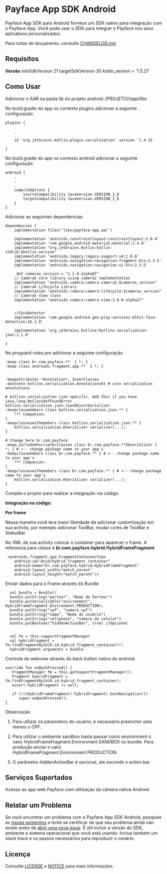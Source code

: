 # Payface App SDK Android

Payface App SDK para Android fornece um SDK nativo para integração com o Payface App. Você pode usar o SDK para integrar o Payface nos seus aplicativos personalizados.

Para notas de lançamento, consulte [CHANGELOG.md](https://github.com/PayfaceBrasil/payface-app-integration-sdk-android/blob/master/CHANGELOG.md).

## Requisitos
**Versão**
minSdkVersion 21
targetSdkVersion 30
kotlin_version = '1.5.21'

## Como Usar

Adicionar o AAR na pasta lib do projeto android:
*[PROJETO]/app/libs* 

No build.gradle do app no contexto plugins adicionar a seguinte configuração:
```
plugins {
    .
    .
    .
    id 'org.jetbrains.kotlin.plugin.serialization' version '1.4.31'

}
```

No build.gradle do app no contexto android adicionar a seguinte configuração:

```
android {
    .
    .
    .
    compileOptions {
        sourceCompatibility JavaVersion.VERSION_1_8
        targetCompatibility JavaVersion.VERSION_1_8
    }
}

```

Adicionar as seguintes dependencias:

```
dependencies {
    implementation files('libs/payface-app.aar')

    implementation 'androidx.constraintlayout:constraintlayout:2.0.4'
    implementation 'com.google.android.material:material:1.4.0'
    implementation "org.jetbrains.kotlin:kotlin-stdlib:$kotlin_version"
    implementation 'androidx.legacy:legacy-support-v4:1.0.0'
    implementation 'androidx.navigation:navigation-fragment-ktx:2.3.5'
    implementation 'androidx.navigation:navigation-ui-ktx:2.3.5'

     def camerax_version = "1.1.0-alpha07"
    // CameraX core library using camera2 implementation
    implementation "androidx.camera:camera-camera2:$camerax_version"
    // CameraX Lifecycle Library
    implementation "androidx.camera:camera-lifecycle:$camerax_version"
    // CameraX View class
    implementation "androidx.camera:camera-view:1.0.0-alpha27"

    
    //FaceDetector
    implementation 'com.google.android.gms:play-services-mlkit-face-detection:16.2.0'
    
    implementation 'org.jetbrains.kotlinx:kotlinx-serialization-json:1.1.0'

}
```
No proguard-rules.pro adicionar a seguinte configuração 

```
-keep class br.com.payface.**  { *; }
-keep class androidx.fragment.app.**  { *; }


-keepattributes *Annotation*, InnerClasses
-dontnote kotlinx.serialization.AnnotationsKt # core serialization annotations

# kotlinx-serialization-json specific. Add this if you have java.lang.NoClassDefFoundError kotlinx.serialization.json.JsonObjectSerializer
-keepclassmembers class kotlinx.serialization.json.** {
    *** Companion;
}
-keepclasseswithmembers class kotlinx.serialization.json.** {
    kotlinx.serialization.KSerializer serializer(...);
}

# Change here br.com.payface
-keep,includedescriptorclasses class br.com.payface.**$$serializer { *; } # <-- change package name to your app's
-keepclassmembers class br.com.payface.** { # <-- change package name to your app's
    *** Companion;
}
-keepclasseswithmembers class br.com.payface.** { # <-- change package name to your app's
    kotlinx.serialization.KSerializer serializer(...);
}

```

Compile o projeto para realizar a integração via código.

**Integração no código:**

**Por frame**

Nessa maneira você tera maior liberdade de adicionar customização em sua activity, por exemplo adicionar ToolBar, mudar cores de ToolBar e StatusBar.

No XML de sua activity colocar o container para aparecer o frame. A referencia para classe é **br.com.payface.hybrid.HybridFrameFragment**
```
 <androidx.fragment.app.FragmentContainerView
    android:id="@+id/hybrid_fragment_container"
    android:name="br.com.payface.hybrid.HybridFrameFragment"
    android:layout_width="match_parent"
    android:layout_height="match_parent"/>
```

Enviar dados para o Frame através do Bundle

```
  val bundle = Bundle()
  bundle.putString("partner", "Nome do Partner")
  bundle.putSerializable("environment", HybridFrameFragment.Environment.PRODUCTION);
  bundle.putString("cpf", "numero cpf")
  bundle.putString("name", "Nome do usuário")
  bundle.putString("cellphone", "número do celular")
  bundle.putBoolean("hiddenActionBar", true) //Opcional


  val fm = this.supportFragmentManager
  val hybridFragment = fm.findFragmentById(R.id.hybrid_fragment_container)!!
  hybridFragment.arguments = bundle
```

Controle da webview através do back button nativo do android: 

```
override fun onBackPressed() {
   FragmentManager fm = this.getSupportFragmentManager();
   Fragment hybridFragment = fm.findFragmentById(R.id.hybrid_fragment_container);
   assert hybridFragment != null;

   if (!((HybridFrameFragment) hybridFragment).backNavigation())
      super.onBackPressed();
}
```

Observação
1. Para utilizar os pârametros do usuário, é necessário preencher pelo menos o CPF.

2. Para utilizar o ambiente sandbox basta passar como environment o valor HybridFrameFragment.Environment.SANDBOX no bundle. Para produção enviar o valor HybridFrameFragment.Environment.PRODUCTION.

3. O parâmetro hiddenActionBar é opcional, ele esconde o action bar.

## Serviços Suportados

Acesso ao app web Payface com utilização da câmera nativa Android.


## Relatar um Problema

Se você encontrar um problema com o Payface App SDK Android, pesquise as [issues existentes](https://github.com/PayfaceBrasil/payface-app-integration-sdk-android/issues)
e tente se certificar de que seu problema ainda não existe antes de [abrir uma nova issue](https://github.com/PayfaceBrasil/payface-app-integration-sdk-android/issues/new). É útil incluir a versão do SDK, ambiente e sistema operacional que você está usando. Inclua também um stack trace e os passos necessários para reproduzir o cenário.

## Licença

Consulte [LICENSE](https://github.com/PayfaceBrasil/payface-app-integration-sdk-android/blob/master/LICENSE) e [NOTICE](https://github.com/PayfaceBrasil/payface-app-integration-sdk-android/blob/master/NOTICE) para mais informações.
